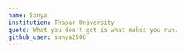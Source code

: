 ```yaml
---
name: Sanya
institution: Thapar University 
quote: What you don't get is what makes you run.
github_user: sanya2508
---
```

